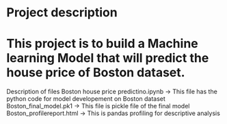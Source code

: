 # Project description

# This project is to build a Machine learning Model that will predict the house price of Boston dataset.

Description of files
Boston house price predictino.ipynb -> This file has the python code for model developement on Boston dataset
Boston_final_model.pk1              -> This file is pickle file of the final model
Boston_profilereport.html           -> This is pandas profiling for descriptive analysis 
